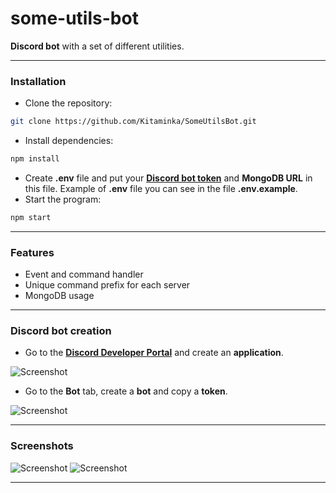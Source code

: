 # some-utils-bot
**Discord bot** with a set of different utilities.
___
### Installation
- Clone the repository:
```bash
git clone https://github.com/Kitaminka/SomeUtilsBot.git
```
- Install dependencies:
```bash
npm install
```
- Create **.env** file and put your [**Discord bot token**](#discord-bot-creation) and **MongoDB URL** in this file. Example of **.env** file you can see in the file **.env.example**.
- Start the program:
```bash
npm start
```
___
### Features
- Event and command handler
- Unique command prefix for each server
- MongoDB usage
___
### Discord bot creation
- Go to the [**Discord Developer Portal**](https://discord.com/developers/applications) and create an **application**.

![Screenshot](https://i.imgur.com/wpxEvSK.png)
- Go to the **Bot** tab, create a **bot** and copy a **token**.

![Screenshot](https://i.imgur.com/aIuxuhW.png)
___
### Screenshots
![Screenshot](https://i.imgur.com/uUpw4jx.png)
![Screenshot](https://i.imgur.com/E9LV0bF.png)
___